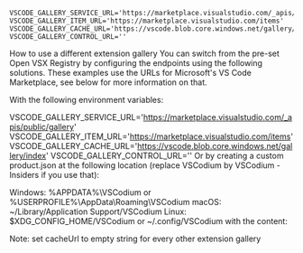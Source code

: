 ```batch
VSCODE_GALLERY_SERVICE_URL='https://marketplace.visualstudio.com/_apis/public/gallery'
VSCODE_GALLERY_ITEM_URL='https://marketplace.visualstudio.com/items'
VSCODE_GALLERY_CACHE_URL='https://vscode.blob.core.windows.net/gallery/index'
VSCODE_GALLERY_CONTROL_URL=''
```

How to use a different extension gallery
You can switch from the pre-set Open VSX Registry by configuring the endpoints using the following solutions. These examples use the URLs for Microsoft's VS Code Marketplace, see below for more information on that.

With the following environment variables:

VSCODE_GALLERY_SERVICE_URL='https://marketplace.visualstudio.com/_apis/public/gallery'
VSCODE_GALLERY_ITEM_URL='https://marketplace.visualstudio.com/items'
VSCODE_GALLERY_CACHE_URL='https://vscode.blob.core.windows.net/gallery/index'
VSCODE_GALLERY_CONTROL_URL=''
Or by creating a custom product.json at the following location (replace VSCodium by VSCodium - Insiders if you use that):

Windows: %APPDATA%\VSCodium or %USERPROFILE%\AppData\Roaming\VSCodium
macOS: ~/Library/Application Support/VSCodium
Linux: $XDG_CONFIG_HOME/VSCodium or ~/.config/VSCodium
with the content:

Note: set cacheUrl to empty string for every other extension gallery
